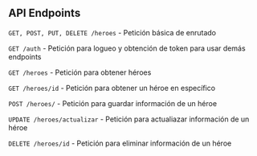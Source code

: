 ## API Endpoints
<code>GET, POST, PUT, DELETE /heroes</code> - Petición básica de enrutado

<code>GET /auth</code> - Petición para logueo y obtención de token para usar demás endpoints

<code>GET /heroes</code> - Petición para obtener héroes

<code>GET /heroes/id</code> - Petición para obtener un héroe en específico

<code>POST /heroes/</code> - Petición para guardar información de un héroe

<code>UPDATE /heroes/actualizar</code> - Petición para actualiazar información de un héroe

<code>DELETE /heroes/id</code> - Petición para eliminar información de un héroe
